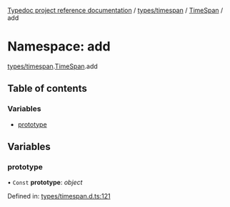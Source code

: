 [Typedoc project reference documentation](../README.md) / [types/timespan](types_timespan.md) / [TimeSpan](types_timespan.timespan.md) / add

# Namespace: add

[types/timespan](types_timespan.md).[TimeSpan](types_timespan.timespan.md).add

## Table of contents

### Variables

- [prototype](types_timespan.timespan.add.md#prototype)

## Variables

### prototype

• `Const` **prototype**: *object*

Defined in: [types/timespan.d.ts:121](https://github.com/DocuWare/REST-Sample-TS/blob/6171aa8/src/types/timespan.d.ts#L121)
